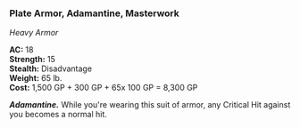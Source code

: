 ### Plate Armor, Adamantine, Masterwork
*Heavy Armor*  

**AC:** 18  
**Strength:** 15  
**Stealth:** Disadvantage  
**Weight:** 65 lb.  
**Cost:** 1,500 GP + 300 GP + 65x 100 GP = 8,300 GP  

***Adamantine.*** While you're wearing this suit of armor, any Critical Hit against you becomes a normal hit.